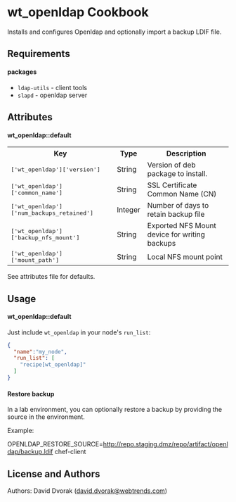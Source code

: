 wt_openldap Cookbook
====================
Installs and configures Openldap and optionally import a backup LDIF file.


Requirements
------------
#### packages
- `ldap-utils` - client tools
- `slapd` -  openldap server

Attributes
----------

#### wt_openldap::default
<table>
  <tr>
    <th>Key</th>
    <th>Type</th>
    <th>Description</th>
  </tr>
  <tr>
    <td><tt>['wt_openldap']['version']</tt></td>
    <td>String</td>
    <td>Version of deb package to install.</td>
  </tr>
  <tr>
    <td><tt>['wt_openldap']['common_name']</tt></td>
    <td>String</td>
    <td>SSL Certificate Common Name (CN)</td>
  </tr>
  <tr>
    <td><tt>['wt_openldap']['num_backups_retained']</tt></td>
    <td>Integer</td>
    <td>Number of days to retain backup file</td>
  </tr>
  <tr>
    <td><tt>['wt_openldap']['backup_nfs_mount']</tt></td>
    <td>String</td>
    <td>Exported NFS Mount device for writing backups</td>
  </tr>
  <tr>
    <td><tt>['wt_openldap']['mount_path']</tt></td>
    <td>String</td>
    <td>Local NFS mount point</td>
  </tr>
</table>

See attributes file for defaults.

Usage
-----
#### wt_openldap::default

Just include `wt_openldap` in your node's `run_list`:

```json
{
  "name":"my_node",
  "run_list": [
    "recipe[wt_openldap]"
  ]
}
```
#### Restore backup

In a lab environment, you can optionally restore a backup by providing the source in the environment.

Example:

OPENLDAP_RESTORE_SOURCE=http://repo.staging.dmz/repo/artifact/openldap/backup.ldif chef-client

License and Authors
-------------------
Authors: David Dvorak (<david.dvorak@webtrends.com>)

